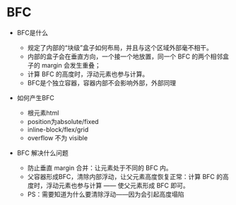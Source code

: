 # BFC

- BFC是什么
  - 规定了内部的“块级”盒子如何布局，并且与这个区域外部毫不相干。
  - 内部的盒子会在垂直方向，一个接一个地放置，同一个 BFC 的两个相邻盒子的 margin 会发生重叠；
  - 计算 BFC 的高度时，浮动元素也参与计算。
  - BFC是个独立容器，容器内部不会影响外部，外部同理

- 如何产生BFC
  - 根元素html
  - position为absolute/fixed
  - inline-block/flex/grid
  - overflow 不为 visible

- BFC 解决什么问题
  - 防止垂直 margin 合并：让元素处于不同的 BFC 内。
  - 父容器形成BFC，清除内部浮动，让父元素高度恢复正常：计算 BFC 的高度时，浮动元素也参与计算 —— 使父元素形成 BFC 即可。
  - PS：需要知道为什么要清除浮动——因为会引起高度塌陷
  